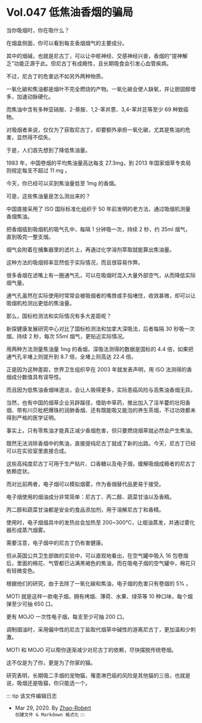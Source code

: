 # Vol.047 低焦油香烟的骗局

当你吸烟时，你在吸什么？

在烟盒侧面，你可以看到每支香烟烟气的主要成分。

其中的烟碱，也就是尼古丁，可以让中枢神经、交感神经兴奋，香烟的“提神解乏”功能正源于此。但尼古丁有成瘾性，且长期吸食会引发心血管疾病。

不过，尼古丁的危害远不如另外两种物质。

一氧化碳和焦油都是烟叶不完全燃烧的产物。一氧化碳会使人缺氧，并让胆固醇增多，加速动脉硬化。

而焦油中含有多种亚硝胺、2-萘胺、1,2-苯并蒽、3,4-苯并芘等至少 69 种致癌物。

对吸烟者来说，仅仅为了获取尼古丁，却要额外承担一氧化碳，尤其是焦油的危害，显然得不偿失。

于是，人们首先想到了降低焦油量。

1983 年，中国卷烟的平均焦油量高达每支 27.3mg，到 2013 年国家烟草专卖局则规定每支不超过 11 mg 。

今天，你已经可以买到焦油量低至 1mg 的香烟。

可是，这些焦油量是怎么测出来的？

中国直接采用了 ISO 国际标准化组织于 50 年前发明的老方法，通过吸烟机测量香烟焦油。

把香烟插到吸烟机的吸气孔中，每隔 1 分钟吸一次，持续 2 秒，约 35ml 烟气，直到吸完一整支烟。

烟气会附着在捕集器里的滤片上，再通过化学溶剂萃取就能算出焦油量。

这种方法的吸烟频率显然低于实际情况，而且很容易作弊。

很多香烟在滤嘴上有一圈通气孔，可以在吸烟时混入大量外部空气，从而降低实际烟气量。

通气孔虽然在实际使用时常常会被吸烟者的嘴唇或手指堵住，收效甚微，却可以让吸烟机检测出更低的焦油量。

那么，国标检测法和实际情况有多大差距呢？

新探健康发展研究中心对比了国标检测法和加拿大深吸法，后者每隔 30 秒吸一次烟，持续 2 秒，每次 55ml 烟气，更贴近实际情况。

用两种方法测量焦油量 1mg 的香烟，深吸法测得的数据是国标的 4.4 倍，如果把通气孔半堵上则提升到 8.7 倍，全堵上则高达 22.4 倍。

正是因为这种差距，世界卫生组织早在 2003 年就发表声明，用 ISO 法测得的香烟成分数值具有误导性。

而且因为低焦油香烟味道淡，会让人吸得更多，实际患癌风险与高焦油香烟无异。

当然，也有中国的烟草企业另辟蹊径，借助中草药，推出加入了淫羊藿的壮阳香烟、带有川贝枇杷爆珠的润肺香烟、还有既能吸又能泡的养生茶烟，不过功效都未得到严格的医学证明。

事实上，只有零焦油才能真正减少香烟危害，但只要燃烧烟草就必然会产生焦油。

既然无法消除香烟中的焦油，直接提纯尼古丁就成了新的出路。今天，尼古丁已经可以在实验室里直接合成。

这些高纯度尼古丁可用于生产贴片、口香糖以及电子烟，缓解吸烟成瘾者的尼古丁依赖症状。

而对比前两者，电子烟可以模拟烟雾，作为香烟替代品更易于接受。

电子烟使用的烟油成分非常简单：尼古丁、丙二醇、蔬菜甘油以及香精。

丙二醇和蔬菜甘油都是安全的食品添加剂，用于溶解尼古丁和香精。

使用时，电子烟烟具中的发热丝会加热至 200\~300℃，让烟油蒸发，并通过雾化器形成蒸汽烟雾。

需要注意，电子烟中的尼古丁仍有害健康。

但从英国公共卫生部做的实验中，可以直观地看出，在空气罐中吸入 16 包卷烟后，里面的棉花、气管都已沾满黑褐色的焦油，而在吸电子烟的空气罐中，棉花只有轻微变色。

根据他们的研究，由于去除了一氧化碳和焦油，电子烟的危害只有卷烟的 5% 。

MOTI 就是这样一款电子烟，拥有烤烟、薄荷、水果、绿茶等 10 种口味，每个烟弹至少可抽 650 口。

更有 MOJO 一次性电子烟，每支至少可抽 200 口。

调制烟油时，采用偏中性的尼古丁盐取代烟草中碱性的游离尼古丁，更加温和少刺激。

MOTI 和 MOJO 可以帮你逐渐减少对尼古丁的依赖，尽快摆脱传统卷烟。

这不仅是为了你，更是为了你家的猫。

研究表明，长期吸二手烟的宠物猫，罹患淋巴癌的风险是其他猫的三倍，也就是说，吸烟还是吸猫，你只能选一个。

::: tip 该文件编辑日志

- Mar 29, 2020. By [Zhao-Robert](https://github.com/Zhao-Robert)  
`创建文件 & Markdown 格式化`
:::
